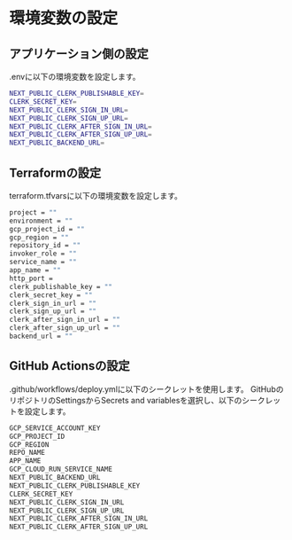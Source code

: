 # 環境変数の設定

## アプリケーション側の設定

.envに以下の環境変数を設定します。

```bash
NEXT_PUBLIC_CLERK_PUBLISHABLE_KEY=
CLERK_SECRET_KEY=
NEXT_PUBLIC_CLERK_SIGN_IN_URL=
NEXT_PUBLIC_CLERK_SIGN_UP_URL=
NEXT_PUBLIC_CLERK_AFTER_SIGN_IN_URL=
NEXT_PUBLIC_CLERK_AFTER_SIGN_UP_URL=
NEXT_PUBLIC_BACKEND_URL=
```

## Terraformの設定

terraform.tfvarsに以下の環境変数を設定します。

```bash
project = ""
environment = ""
gcp_project_id = ""
gcp_region = ""
repository_id = ""
invoker_role = ""
service_name = ""
app_name = ""
http_port = 
clerk_publishable_key = ""
clerk_secret_key = ""
clerk_sign_in_url = ""
clerk_sign_up_url = ""
clerk_after_sign_in_url = ""
clerk_after_sign_up_url = ""
backend_url = ""
```

## GitHub Actionsの設定

.github/workflows/deploy.ymlに以下のシークレットを使用します。
GitHubのリポジトリのSettingsからSecrets and variablesを選択し、以下のシークレットを設定します。

```bash
GCP_SERVICE_ACCOUNT_KEY
GCP_PROJECT_ID
GCP_REGION
REPO_NAME
APP_NAME
GCP_CLOUD_RUN_SERVICE_NAME
NEXT_PUBLIC_BACKEND_URL
NEXT_PUBLIC_CLERK_PUBLISHABLE_KEY
CLERK_SECRET_KEY
NEXT_PUBLIC_CLERK_SIGN_IN_URL
NEXT_PUBLIC_CLERK_SIGN_UP_URL
NEXT_PUBLIC_CLERK_AFTER_SIGN_IN_URL
NEXT_PUBLIC_CLERK_AFTER_SIGN_UP_URL
```
